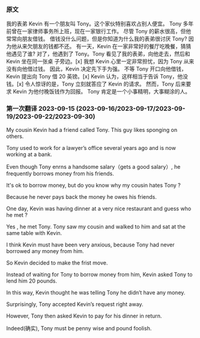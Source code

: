 ### 原文
我的表弟 Kevin 有一个朋友叫 Tony。这个家伙特别喜欢占别人便宜。
Tony 多年前曾在一家律师事务所上班，现在一家银行工作。
尽管 Tony 的薪水很高，但他常常向朋友借钱。
借钱没什么问题，但是你知道为什么我的表弟很讨厌 Tony?
因为他从来欠朋友的钱都不还。
有一天，Kevin 在一家非常好的餐厅吃晚餐，猜猜他遇见了谁?
对了，他遇到了 Tony。Tony 看见了我的表弟，向他走去，然后和 Kevin 坐在同一张桌 子旁边。[x]
我想 Kevin 心里一定非常担忧，因为 Tony 从来没有向他借过钱。
因此，Kevin 决定先下手为强。
不等 Tony 开口向他借钱，Kevin 提出向 Tony 借 20 英镑。[x]
Kevin 认为，这样相当于告诉 Tony，他没钱。[x]
令人惊讶的是，Tony 立刻就答应了 Kevin 的请求。
然而，Tony 后来要求 Kevin 为他付晚饭钱作为回报。
Tony 肯定是一个小事精明，大事糊涂的人。


### 第一次翻译 2023-09-15 (2023-09-16/2023-09-17/2023-09-19/2023-09-22/2023-09-30)
My cousin Kevin had a friend called Tony. This guy likes sponging on others. 

Tony used to work for a lawyer’s office several years ago and is now working at a bank.

Even though Tony enrns a handsome salary（gets a good salary）, he frequently borrows money from his friends.


It's ok to borrow money, but do you know why my cousin hates Tony ?

Because he never pays back the money he owes his friends.

One day, Kevin was having dinner at a very nice restaurant and guess who he met ?

Yes , he met Tony. Tony saw my cousin and walked to him and sat at the same table with Kevin.

I think Kevin must have been very anxious, because Tony had never borrowed any money from him.

So Kevin decided to make the frist move.

Instead of waiting for Tony to borrow money from him, Kevin asked Tony to lend him 20 pounds.

In this way, Kevin thought he was telling Tony he didn’t have any money.

Surprisingly, Tony accepted Kevin’s request right away.

However, Tony then asked Kevin to pay for his dinner in return.

Indeed(确实), Tony must be penny wise and pound foolish.





